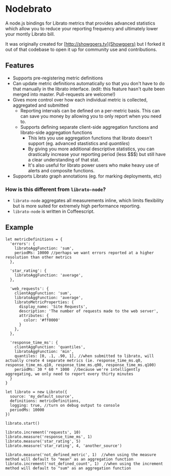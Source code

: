 
# Nodebrato

A node.js bindings for Librato metrics that provides advanced statistics which allow you to reduce your reporting frequency and ultimately lower your montly Librato bill.

It was originally created for [http://showgoers.tv](Showgoers) but I forked it out of that codebase to open it up for community use and contributions.

## Features

- Supports pre-registering metric definitions
- Can update metric definitions automatically so that you don't have to do that manually in the librato interface. (edit: this feature hasn't quite been merged into master.  Pull-requests are welcome!)
- Gives more control over how each individual metric is collected, aggregated and submitted
  - Reporting intervals can be defined on a per-metric basis.  This can can save you money by allowing you to only report when you need to.
  - Supports defining separate client-side aggregation functions and librato-side aggregation functions
    - This lets you use aggregation functions that librato doesn't support (eg. advanced stastistics and *quantiles*)
    - By giving you more additional descriptive statistics, you can drastically increase your reporting period (less $$$) but still have a clear understanding of that stat.
    - It's also useful for librato power users who make heavy use of alerts and composite functions.
- Supports Librato graph annotations (eg. for marking deployments, etc)

### How is this different from `librato-node`?

- `librato-node` aggregates all measurements inline, which limits flexibility but is more suited for extremely high performance reporting.
- `librato-node` is written in Coffeescript.

## Example

```
let metricDefinitions = {
  'errors': {
    libratoAggFunction: 'sum',
    periodMs: 10000 //perhaps we want errors reported at a higher resolution than other metrics
  },

  'star_rating': {
    libratoAggFunction: 'average',
  },

  'web_requests': {
    clientAggFunction: 'sum',
    libratoAggFunction: 'average',
    libratoMetricProperties: {
      display_name: 'Site Requests',
      description: 'The number of requests made to the web server',
      attributes: {
        color: '#ff0000'
      }
    },
  },

  'response_time_ms': {
    clientAggFunction: 'quantiles',
    libratoAggFunction: 'min',
    quantiles: [0, .1, .90, 1], //when submitted to librato, will actually create 4 separate metrics (ie. response_time_ms.q0, response_time_ms.q10, response_time_ms.q90, response_time_ms.q100)
    periodMs: 30 * 60 * 1000  //because we're intelligently aggregating, we only need to report every thirty minutes
  }
}

let librato = new Librato({
  source: 'my_default_source',
  definitions: metricDefinitions,
  logging: true, //turn on debug output to console
  periodMs: 10000
})

librato.start()

librato.increment('requests', 10)
librato.measure('response_time_ms', 1)
librato.measure('star_rating', 5)
librato.measure('star_rating', 4, 'another_source')

librato.measure('not_defined_metric', 1)  //when using the measure method will default to "mean" as an aggregation function
librato.increment('not_defined_count', 1)  //when using the increment method will default to "sum" as an aggregation function

```
